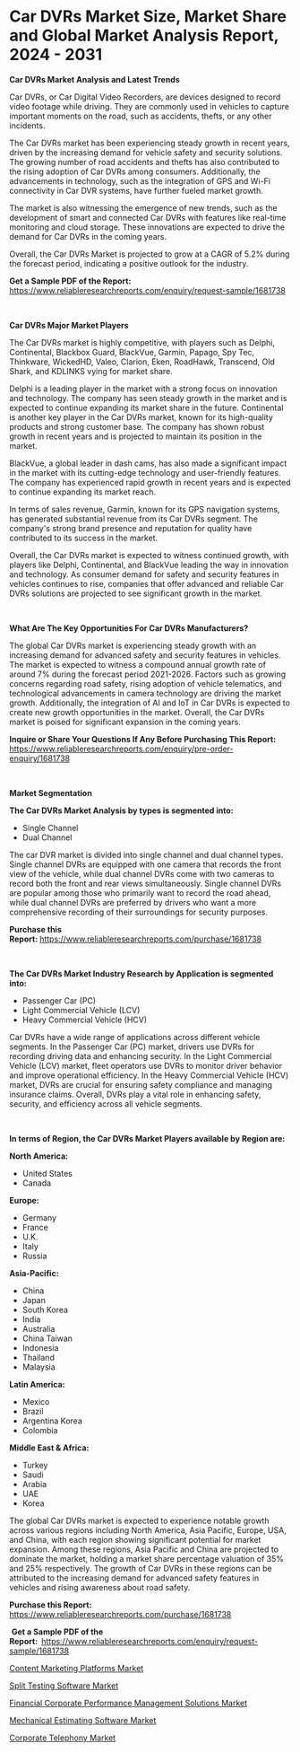 <p><h1>Car DVRs Market Size, Market Share and Global Market Analysis Report, 2024 - 2031</h1></p><p><strong>Car DVRs Market Analysis and Latest Trends</strong></p>
<p><p>Car DVRs, or Car Digital Video Recorders, are devices designed to record video footage while driving. They are commonly used in vehicles to capture important moments on the road, such as accidents, thefts, or any other incidents.</p><p>The Car DVRs market has been experiencing steady growth in recent years, driven by the increasing demand for vehicle safety and security solutions. The growing number of road accidents and thefts has also contributed to the rising adoption of Car DVRs among consumers. Additionally, the advancements in technology, such as the integration of GPS and Wi-Fi connectivity in Car DVR systems, have further fueled market growth.</p><p>The market is also witnessing the emergence of new trends, such as the development of smart and connected Car DVRs with features like real-time monitoring and cloud storage. These innovations are expected to drive the demand for Car DVRs in the coming years.</p><p>Overall, the Car DVRs Market is projected to grow at a CAGR of 5.2% during the forecast period, indicating a positive outlook for the industry.</p></p>
<p><strong>Get a Sample PDF of the Report:&nbsp;</strong> <a href="https://www.reliableresearchreports.com/enquiry/request-sample/1681738">https://www.reliableresearchreports.com/enquiry/request-sample/1681738</a></p>
<p>&nbsp;</p>
<p><strong>Car DVRs Major Market Players</strong></p>
<p><p>The Car DVRs market is highly competitive, with players such as Delphi, Continental, Blackbox Guard, BlackVue, Garmin, Papago, Spy Tec, Thinkware, WickedHD, Valeo, Clarion, Eken, RoadHawk, Transcend, Old Shark, and KDLINKS vying for market share. </p><p>Delphi is a leading player in the market with a strong focus on innovation and technology. The company has seen steady growth in the market and is expected to continue expanding its market share in the future. Continental is another key player in the Car DVRs market, known for its high-quality products and strong customer base. The company has shown robust growth in recent years and is projected to maintain its position in the market.</p><p>BlackVue, a global leader in dash cams, has also made a significant impact in the market with its cutting-edge technology and user-friendly features. The company has experienced rapid growth in recent years and is expected to continue expanding its market reach. </p><p>In terms of sales revenue, Garmin, known for its GPS navigation systems, has generated substantial revenue from its Car DVRs segment. The company's strong brand presence and reputation for quality have contributed to its success in the market.</p><p>Overall, the Car DVRs market is expected to witness continued growth, with players like Delphi, Continental, and BlackVue leading the way in innovation and technology. As consumer demand for safety and security features in vehicles continues to rise, companies that offer advanced and reliable Car DVRs solutions are projected to see significant growth in the market.</p></p>
<p>&nbsp;</p>
<p><strong>What Are The Key Opportunities For Car DVRs Manufacturers?</strong></p>
<p><p>The global Car DVRs market is experiencing steady growth with an increasing demand for advanced safety and security features in vehicles. The market is expected to witness a compound annual growth rate of around 7% during the forecast period 2021-2026. Factors such as growing concerns regarding road safety, rising adoption of vehicle telematics, and technological advancements in camera technology are driving the market growth. Additionally, the integration of AI and IoT in Car DVRs is expected to create new growth opportunities in the market. Overall, the Car DVRs market is poised for significant expansion in the coming years.</p></p>
<p><strong>Inquire or Share Your Questions If Any Before Purchasing This Report:</strong> <a href="https://www.reliableresearchreports.com/enquiry/pre-order-enquiry/1681738">https://www.reliableresearchreports.com/enquiry/pre-order-enquiry/1681738</a></p>
<p>&nbsp;</p>
<p><strong>Market Segmentation</strong></p>
<p><strong>The Car DVRs Market Analysis by types is segmented into:</strong></p>
<p><ul><li>Single Channel</li><li>Dual Channel</li></ul></p>
<p><p>The car DVR market is divided into single channel and dual channel types. Single channel DVRs are equipped with one camera that records the front view of the vehicle, while dual channel DVRs come with two cameras to record both the front and rear views simultaneously. Single channel DVRs are popular among those who primarily want to record the road ahead, while dual channel DVRs are preferred by drivers who want a more comprehensive recording of their surroundings for security purposes.</p></p>
<p><strong>Purchase this Report:&nbsp;</strong><a href="https://www.reliableresearchreports.com/purchase/1681738">https://www.reliableresearchreports.com/purchase/1681738</a></p>
<p>&nbsp;</p>
<p><strong>The Car DVRs Market Industry Research by Application is segmented into:</strong></p>
<p><ul><li>Passenger Car (PC)</li><li>Light Commercial Vehicle (LCV)</li><li>Heavy Commercial Vehicle (HCV)</li></ul></p>
<p><p>Car DVRs have a wide range of applications across different vehicle segments. In the Passenger Car (PC) market, drivers use DVRs for recording driving data and enhancing security. In the Light Commercial Vehicle (LCV) market, fleet operators use DVRs to monitor driver behavior and improve operational efficiency. In the Heavy Commercial Vehicle (HCV) market, DVRs are crucial for ensuring safety compliance and managing insurance claims. Overall, DVRs play a vital role in enhancing safety, security, and efficiency across all vehicle segments.</p></p>
<p>&nbsp;</p>
<p><strong>In terms of Region, the Car DVRs Market Players available by Region are:</strong></p>
<p>
    <p> <strong> North America: </strong>
        <ul>
            <li>United States</li>
            <li>Canada</li>
        </ul>
        </p> 
    <p> <strong> Europe: </strong>
        <ul>
            <li>Germany</li>
            <li>France</li>
            <li>U.K.</li>
            <li>Italy</li>
            <li>Russia</li>
        </ul>
        </p> 
    <p> <strong> Asia-Pacific: </strong>
        <ul>
            <li>China</li>
            <li>Japan</li>
            <li>South Korea</li>
            <li>India</li>
            <li>Australia</li>
            <li>China Taiwan</li>
            <li>Indonesia</li>
            <li>Thailand</li>
            <li>Malaysia</li>
        </ul>
        </p> 
    <p> <strong> Latin America: </strong>
        <ul>
            <li>Mexico</li>
            <li>Brazil</li>
            <li>Argentina Korea</li>
            <li>Colombia</li>
        </ul>
        </p> 
    <p> <strong> Middle East & Africa: </strong>
        <ul>
            <li>Turkey</li>
            <li>Saudi</li>
            <li>Arabia</li>
            <li>UAE</li>
            <li>Korea</li>
        </ul>
    </p>
    </p>
<p><p>The global Car DVRs market is expected to experience notable growth across various regions including North America, Asia Pacific, Europe, USA, and China, with each region showing significant potential for market expansion. Among these regions, Asia Pacific and China are projected to dominate the market, holding a market share percentage valuation of 35% and 25% respectively. The growth of Car DVRs in these regions can be attributed to the increasing demand for advanced safety features in vehicles and rising awareness about road safety.</p></p>
<p><strong>Purchase this Report: </strong><a href="https://www.reliableresearchreports.com/purchase/1681738">https://www.reliableresearchreports.com/purchase/1681738</a></p>
<p>&nbsp;<strong>Get a Sample PDF of the Report:&nbsp;&nbsp;</strong><a href="https://www.reliableresearchreports.com/enquiry/request-sample/1681738">https://www.reliableresearchreports.com/enquiry/request-sample/1681738</a></p>
<p><strong></strong></p>
<p><p><a href="https://medium.com/@rubencarter5756/content-marketing-platforms-market-share-evolution-and-market-growth-trends-2024-2031-2970965fd155">Content Marketing Platforms Market</a></p><p><a href="https://medium.com/@rubencarter5756/split-testing-software-market-competitive-analysis-market-trends-and-forecast-to-2031-262a7ceeb375">Split Testing Software Market</a></p><p><a href="https://medium.com/@rubencarter5756/financial-corporate-performance-management-solutions-market-competitive-analysis-market-trends-762a0ed9813a">Financial Corporate Performance Management Solutions Market</a></p><p><a href="https://medium.com/@rubencarter5756/mechanical-estimating-software-market-exploring-market-share-market-trends-and-future-growth-bb06dc6bb85c">Mechanical Estimating Software Market</a></p><p><a href="https://medium.com/@rubencarter5756/corporate-telephony-market-size-cagr-trends-2024-2030-7751ccaace0e">Corporate Telephony Market</a></p></p>